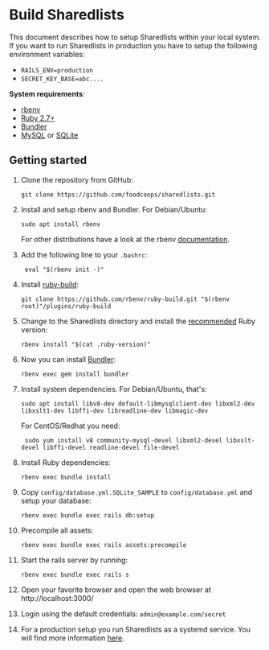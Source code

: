 Build Sharedlists
===================

This document describes how to setup Sharedlists  within your local system. If you want to run Sharedlists in production you have to setup the following environment variables:
- `RAILS_ENV=production`
- `SECRET_KEY_BASE=abc....`

**System requirements**:
- [rbenv](https://github.com/rbenv/rbenv)
- [Ruby 2.7+](https://www.ruby-lang.org/en/downloads/)
- [Bundler](http://bundler.io/)
- [MySQL](http://mysql.com/) or [SQLite](http://sqlite.org/)

## Getting started

1. Clone the repository from GitHub:
    ```
    git clone https://github.com/foodcoops/sharedlists.git
    ```
2. Install and setup rbenv and Bundler. For Debian/Ubuntu:
    ```
    sudo apt install rbenv
    ```
     
    For other distributions have a look at the rbenv [documentation](https://github.com/rbenv/rbenv).

1. Add the following line to your `.bashrc`:
   ```
    eval "$(rbenv init -)"
   ```
1. Install [ruby-build](https://github.com/rbenv/ruby-build):
    ```Shell
    git clone https://github.com/rbenv/ruby-build.git "$(rbenv root)"/plugins/ruby-build
    ```
1. Change to the Sharedlists directory and install the [recommended](https://github.com/foodcoops/sharedlists/blob/master/.ruby-version)
    Ruby version:
    ```
    rbenv install "$(cat .ruby-version)"
    ```
1. Now you can install [Bundler](https://bundler.io/):
    ```
    rbenv exec gem install bundler
    ```
2. Install system dependencies. For Debian/Ubuntu, that's:
    ```Shell
    sudo apt install libv8-dev default-libmysqlclient-dev libxml2-dev libxslt1-dev libffi-dev libreadline-dev libmagic-dev
    ```

   For CentOS/Redhat you need:
   ```Shell
    sudo yum install v8 community-mysql-devel libxml2-devel libxslt-devel libffi-devel readline-devel file-devel
    ```
3. Install Ruby dependencies:
    ```
    rbenv exec bundle install
    ```
4. Copy `config/database.yml.SQLite_SAMPLE` to `config/database.yml` and setup your database:
    ```
    rbenv exec bundle exec rails db:setup
    ```
5. Precompile all assets:
    ```
    rbenv exec bundle exec rails assets:precompile
    ```
6. Start the rails server by running:
    ```
    rbenv exec bundle exec rails s
    ```
7. Open your favorite browser and open the web browser at http://localhost:3000/
8. Login using the default credentials: `admin@example.com/secret`
9. For a production setup you run Sharedlists as a systemd service. You will find more information [here](Systemd.md).
